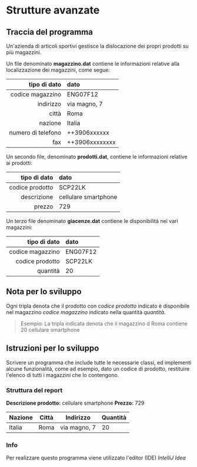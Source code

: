 # Strutture avanzate
## Traccia del programma
Un'azienda di articoli sportivi gestisce la dislocazione dei propri prodotti su più magazzini.

Un file  denominato **magazzino.dat** contiene le informazioni relative alla localizzazione dei magazzini, come segue:

| tipo di dato | dato |
| ---: | :--- |
| codice magazzino | ENG07F12 |
| indirizzo | via magno, 7 |
| città | Roma |
| nazione | Italia |
| numero di telefono | ++3906xxxxxx |
| fax | ++3906xxxxxxxx |

Un secondo file, denominato **prodotti.dat**, contiene le informazioni relative ai prodotti:

| tipo di dato | dato |
| ---: | :--- |
| codice prodotto | SCP22LK |
| descrizione | cellulare smartphone |
| prezzo | 729 |


Un terzo file denominato **giacenze.dat** contiene le disponibilità nei vari magazzini:

| tipo di dato | dato |
| ---: | :--- |
| codice magazzino | ENG07F12 |
| codice prodotto | SCP22LK |
| quantità | 20 |

## Nota per lo sviluppo
Ogni tripla denota che il prodotto con *codice prodotto* indicato è disponibile nel magazzino *codice magazzino* indicato nella quantità *quantità*.
> Esempio:
> La tripla indicata denota che il magazzino d Roma contiene 20 cellulare smartphone
## Istruzioni per lo sviluppo
Scrivere un programma che include tutte le necessarie classi, ed implementi alcune funzionalità, come ad esempio, dato un codice di prodotto, restituire l'elenco di tutti i magazzini che lo contengono.
### Struttura del report
**Descrizione prodotto:** cellulare smartphone
**Prezzo:** 729

| Nazione | Città | Indirizzo | Quantità |
| --- | --- | --- | --- |
| Italia | Roma | via magno, 7 | 20 |

### Info
Per realizzare questo programma viene utilizzato l'editor (IDE) *IntelliJ Idea*

<!-- this is a readme file -->
<!-- it's written in markdown language -->
<!-- it can be converted to html language -->
<!-- Use following online tools to manage/edit markdown files -->
<!-- https://stackedit.io -->
<!-- http://dillinger.io/ -->
<!-- https://github.com/adam-p/markdown-here/wiki/Markdown-Cheatsheet -->
